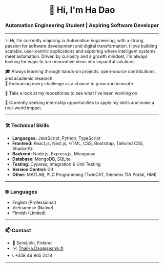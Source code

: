 <h1 align="center">👋 Hi, I'm Ha Dao</h1>

<h3 align="center">Automation Engineering Student | Aspiring Software Developer</h3>

---

✨ Hi, I’m currently majoring in Automation Engineering, with a strong passion for software development and digital transformation. I love building scalable, user-centric applications and exploring where intelligent systems meet automation. Driven by curiosity and a growth mindset, I’m always looking for ways to turn innovative ideas into impactful solutions.

🎓 Always learning through hands-on projects, open-source contributions, and academic research.  
🚀 Embracing every challenge as a chance to grow and innovate.

📁 Take a look at my repositories to see what I’ve been working on.

🌱 Currently seeking internship opportunities to apply my skills and make a real-world impact.

---

### 🛠️ Technical Skills

- **Languages:** JavaScript, Python, TypeScript
- **Frontend:** React.js, Next.js, HTML, CSS, Bootstrap, Tailwind CSS, Shadcn/UI
- **Backend:** Node.js, Express.js, Mongoose
- **Database:** MongoDB, SQLite
- **Testing:** Cypress, Integration & Unit Testing
- **Version Control:** Git
- **Other:** MATLAB, PLC Programming (TwinCAT, Siemens TIA Portal, HMI)

---

### 🌐 Languages

- English (Professional)
- Vietnamese (Native)
- Finnish (Limited)

---

### 📫 Contact

- 📍 Seinäjoki, Finland
- ✉️ ThaiHa.Dao@seamk.fi
- 📞 +358 46 965 2418

---
